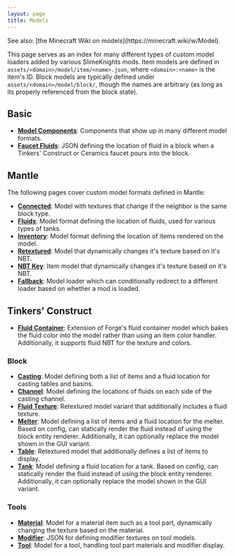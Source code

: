 ```yaml
---
layout: page
title: Models
---
```

<div class="hatnote" markdown=1>
See also: [the Minecraft Wiki on models](https://minecraft.wiki/w/Model).
</div>

This page serves as an index for many different types of custom model loaders added by various SlimeKnights mods. Item models are defined in `assets/<domain>/model/item/<name>.json`, where `<domain>:<name>` is the item's ID. Block models are typically defined under `assets/<domain>/model/block/`, though the names are arbitrary (as long as its properly referenced from the block state).

## Basic

* [**Model Components**](components): Components that show up in many different model formats.
* [**Faucet Fluids**](faucet-fluids): JSON defining the location of fluid in a block when a Tinkers' Construct or Ceramics faucet pours into the block.

## Mantle

The following pages cover custom model formats defined in Mantle:

* [**Connected**](connected): Model with textures that change if the neighbor is the same block type.
* [**Fluids**](fluids): Model format defining the location of fluids, used for various types of tanks.
* [**Inventory**](inventory): Model format defining the location of items rendered on the model.
* [**Retextured**](retextured): Model that dynamically changes it's texture based on it's NBT.
* [**NBT Key**](nbt-key): Item model that dynamically changes it's texture based on it's NBT.
* [**Fallback**](fallback): Model loader which can conditionally redirect to a different loader based on whether a mod is loaded.

## Tinkers' Construct

* [**Fluid Container**](fluid-container): Extension of Forge's fluid container model which bakes the fluid color into the model rather than using an item color handler. Additionally, it supports fluid NBT for the texture and colors.

### Block

* [**Casting**](casting): Model defining both a list of items and a fluid location for casting tables and basins.
* [**Channel**](channel): Model defining the locations of fluids on each side of the casting channel.
* [**Fluid Texture**](fluid-texture): Retextured model variant that additionally includes a fluid texture.
* [**Melter**](melter): Model defining a list of items and a fluid location for the melter. Based on config, can statically render the fluid instead of using the block entity renderer. Additionally, it can optionally replace the model shown in the GUI variant.
* [**Table**](table): Retextured model that additionally defines a list of items to display.
* [**Tank**](tank): Model defining a fluid location for a tank. Based on config, can statically render the fluid instead of using the block entity renderer. Additionally, it can optionally replace the model shown in the GUI variant.

### Tools

* [**Material**](material): Model for a material item such as a tool part, dynamically changing the texture based on the material.
* [**Modifier**](modifier): JSON for defining modifier textures on tool models.
* [**Tool**](tool): Model for a tool, handling tool part materials and modifier display.